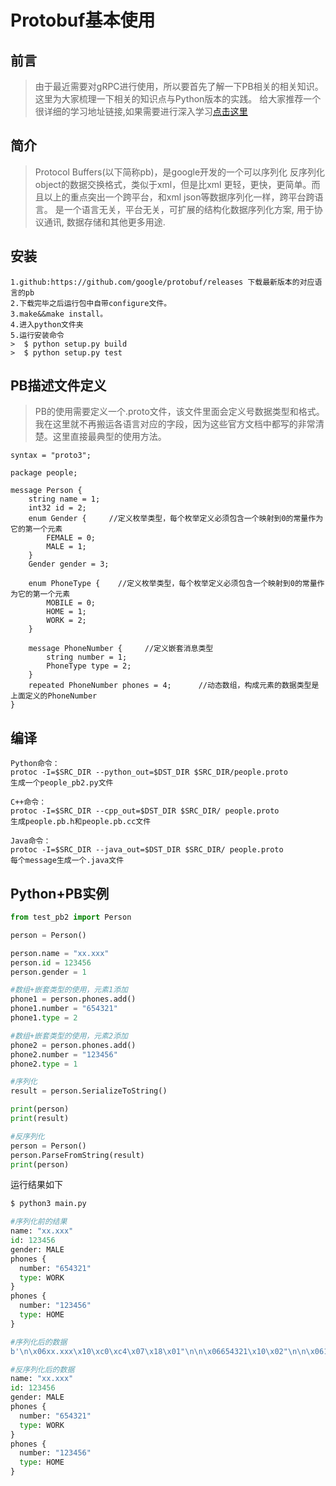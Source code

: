 # Protobuf基本使用

## 前言

> 由于最近需要对gRPC进行使用，所以要首先了解一下PB相关的相关知识。这里为大家梳理一下相关的知识点与Python版本的实践。 给大家推荐一个很详细的学习地址链接,如果需要进行深入学习[点击这里](https://www.cntofu.com/book/116/index.html)

## 简介

> Protocol Buffers\(以下简称pb\)，是google开发的一个可以序列化 反序列化object的数据交换格式，类似于xml，但是比xml 更轻，更快，更简单。而且以上的重点突出一个跨平台，和xml json等数据序列化一样，跨平台跨语言。 是一个语言无关，平台无关，可扩展的结构化数据序列化方案, 用于协议通讯, 数据存储和其他更多用途.

## 安装

```text
1.github:https://github.com/google/protobuf/releases 下载最新版本的对应语言的pb
2.下载完毕之后运行包中自带configure文件。
3.make&&make install。
4.进入python文件夹 
5.运行安装命令
>  $ python setup.py build
>  $ python setup.py test
```

## PB描述文件定义

> PB的使用需要定义一个.proto文件，该文件里面会定义号数据类型和格式。我在这里就不再搬运各语言对应的字段，因为这些官方文档中都写的非常清楚。这里直接最典型的使用方法。

```text
syntax = "proto3";

package people;

message Person {
    string name = 1;
    int32 id = 2;
    enum Gender {     //定义枚举类型，每个枚举定义必须包含一个映射到0的常量作为它的第一个元素
        FEMALE = 0;
        MALE = 1;
    }
    Gender gender = 3;

    enum PhoneType {    //定义枚举类型，每个枚举定义必须包含一个映射到0的常量作为它的第一个元素
        MOBILE = 0;
        HOME = 1;
        WORK = 2;
    }

    message PhoneNumber {     //定义嵌套消息类型
        string number = 1;
        PhoneType type = 2;
    }
    repeated PhoneNumber phones = 4;      //动态数组，构成元素的数据类型是上面定义的PhoneNumber
}
```

## 编译

```text
Python命令：
protoc -I=$SRC_DIR --python_out=$DST_DIR $SRC_DIR/people.proto
生成一个people_pb2.py文件

C++命令：
protoc -I=$SRC_DIR --cpp_out=$DST_DIR $SRC_DIR/ people.proto
生成people.pb.h和people.pb.cc文件

Java命令：
protoc -I=$SRC_DIR --java_out=$DST_DIR $SRC_DIR/ people.proto
每个message生成一个.java文件
```

## Python+PB实例

```python
from test_pb2 import Person

person = Person()

person.name = "xx.xxx"
person.id = 123456
person.gender = 1

#数组+嵌套类型的使用，元素1添加
phone1 = person.phones.add()
phone1.number = "654321"
phone1.type = 2

#数组+嵌套类型的使用，元素2添加
phone2 = person.phones.add()
phone2.number = "123456"
phone2.type = 1

#序列化
result = person.SerializeToString()

print(person)
print(result)

#反序列化
person = Person()
person.ParseFromString(result)
print(person)
```

运行结果如下

```python
$ python3 main.py 

#序列化前的结果
name: "xx.xxx"
id: 123456
gender: MALE
phones {
  number: "654321"
  type: WORK
}
phones {
  number: "123456"
  type: HOME
}

#序列化后的数据
b'\n\x06xx.xxx\x10\xc0\xc4\x07\x18\x01"\n\n\x06654321\x10\x02"\n\n\x06123456\x10\x01'

#反序列化后的数据
name: "xx.xxx"
id: 123456
gender: MALE
phones {
  number: "654321"
  type: WORK
}
phones {
  number: "123456"
  type: HOME
}
```

